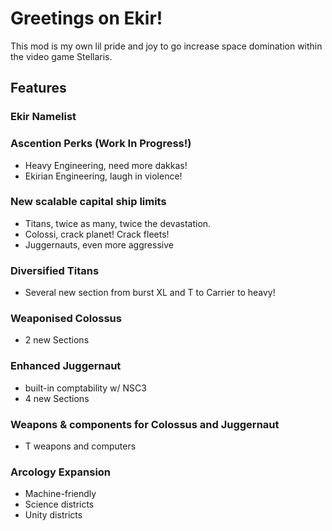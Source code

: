 # Greetings on Ekir!
This mod is my own lil pride and joy to go increase space domination within the video game Stellaris.
## Features
### Ekir Namelist
### Ascention Perks (Work In Progress!)
+ Heavy Engineering, need more dakkas!
+ Ekirian Engineering, laugh in violence!
### New scalable capital ship limits
+ Titans, twice as many, twice the devastation.
+ Colossi, crack planet! Crack fleets!
+ Juggernauts, even more aggressive
### Diversified Titans
+ Several new section from burst XL and T to Carrier to heavy!
### Weaponised Colossus
+ 2 new Sections
### Enhanced Juggernaut
+ built-in comptability w/ NSC3
+ 4 new Sections
### Weapons & components for Colossus and Juggernaut
+ T weapons and computers
### Arcology Expansion
+ Machine-friendly
+ Science districts
+ Unity districts